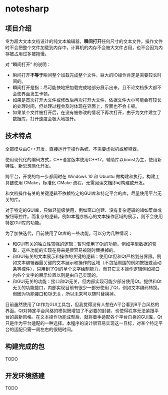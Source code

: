 # notesharp

## 项目介绍

专为超大文本文档设计的纯文本编辑器，**瞬间打开**任何尺寸的文本文件。操作文件时不会把整个文件加载到内存中，计算机的内存不会被大文件占用，也不会因为内存被占用过多被拖慢。

对 “瞬间打开” 的说明：

* 瞬间打开**不等于**瞬间整个加载完成整个文件，巨大的IO操作肯定是需要较长时间的。
* 瞬间打开是指：尽可能快地把加载完成地部分展示出来，且不论文档多大都不会使界面发生卡顿。
* 如果是首次打开大文件或修改后再次打开大文件，依据文件大小可能会有较长的处理时间，但处理过程会及时体现在界面上，界面也不会卡顿。
* 如果某个文件被打开后，在没有被修改的情况下再次打开，由于为文件建立了数据库，打开速度会极大地提升。

## 技术特点

全部模块由C++开发，直接运行于操作系统，不需要虚拟机或解释器。

使用现代化的编码方式，C++语言版本使用C++17，辅助库以boost为主，使用新特性、新思想简化开发。

跨平台，开发的每一步都同时在 Windows 10 和 Ubuntu 做构建和执行，构建工具链使用 CMake，标准化 CMake 流程，无需阅读文档即可构建或开发。

和文档操作有关的关键逻辑不依赖特定的GUI库和特定平台的库，尽量使用平台无关的库。

对于特定的GUI库，只做轻量级使用，例如窗口创建、没有复杂逻辑的诸如菜单或按钮等控件。而复杂的逻辑，例如本程序核心的文本操作区域的展示，则不会使用特定GUI库的功能。

为了加快迭代，目前使用了Qt库的一些功能，可以分为几种情况：

* 和GUI有关的独立性较强的逻辑：暂时使用了Qt的功能。例如字型数据的获取，这些功能的实现在将来是很容易被随时替换掉的。
* 和GUI有关的文本展示和操作的关键的逻辑：使用Qt但和Qt严格划分界限。例如文本编辑器最关键的文本展示和操作的区域（不包括周围的例如按钮或滚动条等控件），只用到了Qt的单个文字绘制能力，而其它文本操作逻辑例如视口内各个文字的展示位置以则是由自己实现的。
* 和GUI无关的功能：接口和Qt无关，但内部实现可能少部分使用Qt。提供和Qt无关的功能接口，内部实现目前有很少一部分使用了Qt，例如文本编码转换。但因为功能接口和Qt无关，所以未来可以随时替换掉。

目前虽然使用了Qt作为GUI工具包，但我觉得没有人想在A平台看到B平台风格的界面。Qt对特定平台风格的模拟既增加了不必要的封装，也使得程序无法紧跟平台的最新风格。在文本操作功能成型后，就将着手适配各个平台自身的GUI库，Qt只是作为平台适配的一种选择。本程序的设计很容易实现这一目标，对某个特定平台的适配只需一周左右的很短时间。


## 构建完成的包

TODO

## 开发环境搭建

TODO

